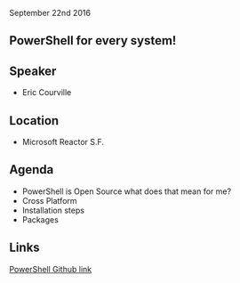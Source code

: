 September 22nd 2016

PowerShell for every system!
----------------------------

## Speaker
- Eric Courville

## Location
- Microsoft Reactor S.F.

## Agenda

- PowerShell is Open Source what does that mean for me?
- Cross Platform 
- Installation steps
- Packages



## Links
[PowerShell Github link]("https://github.com/PowerShell/PowerShell")
